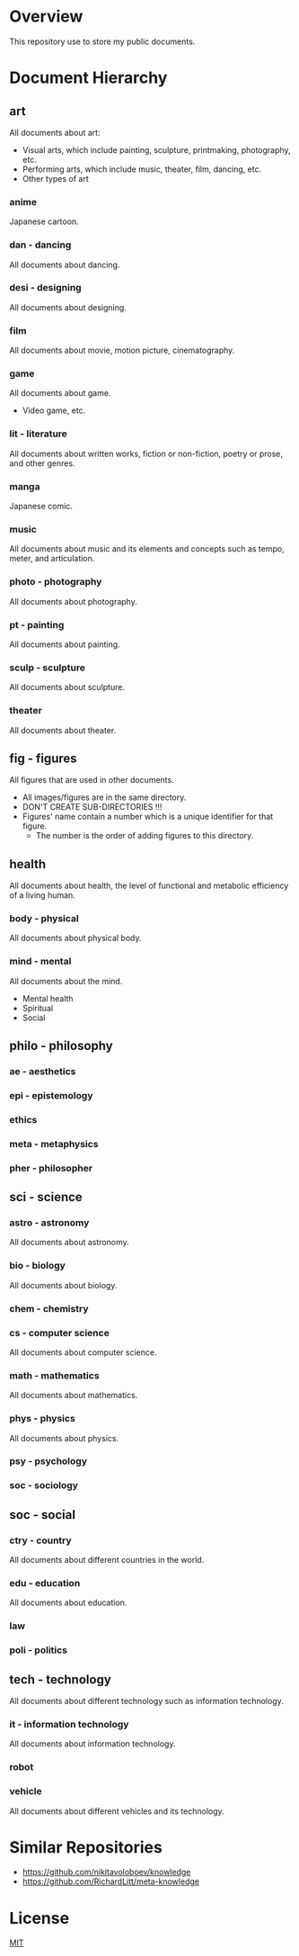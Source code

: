 # Overview

This repository use to store my public documents.

# Document Hierarchy

## art

All documents about art:
- Visual arts, which include painting, sculpture, printmaking,
  photography, etc.
- Performing arts, which include music, theater, film, dancing, etc.
- Other types of art

### anime

Japanese cartoon.

### dan - dancing

All documents about dancing.

### desi - designing

All documents about designing.

### film

All documents about movie, motion picture, cinematography.

### game

All documents about game.
- Video game, etc.

### lit - literature

All documents about written works, fiction or non-fiction, poetry or
prose, and other genres.

### manga

Japanese comic.

### music

All documents about music and its elements and concepts such as tempo,
meter, and articulation.

### photo - photography

All documents about photography.

### pt - painting

All documents about painting.

### sculp - sculpture

All documents about sculpture.

### theater

All documents about theater.

## fig - figures

All figures that are used in other documents.
- All images/figures are in the same directory.
- DON'T CREATE SUB-DIRECTORIES !!!
- Figures' name contain a number which is a unique identifier for that
  figure.
    + The number is the order of adding figures to this directory.

## health

All documents about health, the level of functional and metabolic
efficiency of a living human.

### body - physical

All documents about physical body.

### mind - mental

All documents about the mind.
- Mental health
- Spiritual
- Social

## philo - philosophy
### ae - aesthetics
### epi - epistemology
### ethics
### meta - metaphysics
### pher - philosopher

## sci - science

### astro - astronomy

All documents about astronomy.

### bio - biology

All documents about biology.

### chem - chemistry

### cs - computer science

All documents about computer science.

### math - mathematics

All documents about mathematics.

### phys - physics

All documents about physics.

### psy - psychology

### soc - sociology

## soc - social

### ctry - country

All documents about different countries in the world.

### edu - education

All documents about education.

### law

### poli - politics


## tech - technology

All documents about different technology such as information technology.

### it - information technology

All documents about information technology.

### robot

### vehicle

All documents about different vehicles and its technology.

# Similar Repositories

- https://github.com/nikitavoloboev/knowledge
- https://github.com/RichardLitt/meta-knowledge

# License

[MIT](LICENSE)

